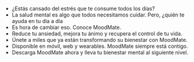 
- ¿Estás cansado del estrés que te consume todos los días?
- La salud mental es algo que todos necesitamos cuidar. Pero, ¿quién te ayuda en tu día a día
- Es hora de cambiar eso. Conoce MoodMate.
- Reduce tu ansiedad, mejora tu ánimo y recupera el control de tu vida.
- Únete a miles que ya están transformando su bienestar con MoodMate.
- Disponible en móvil, web y wearables. MoodMate siempre está contigo.
- Descarga MoodMate ahora y lleva tu bienestar mental al siguiente nivel.